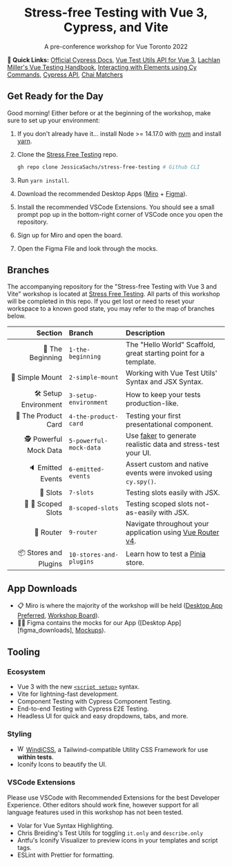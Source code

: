 <h1 align="center">Stress-free Testing with Vue 3, Cypress, and Vite</h1>

<p align="center">A pre-conference workshop for Vue Toronto 2022</p>

**🔗 Quick Links:** [Official Cypress Docs][cypress ct docs], [Vue Test Utils API for Vue 3][vtu docs], [Lachlan Miller's Vue Testing Handbook][lachlans handbook], [Interacting with Elements using Cy Commands][cypress events], [Cypress API][cypress api], [Chai Matchers][cypress chai matchers]

## Get Ready for the Day

Good morning! Either before or at the beginning of the workshop, make sure to set up your environment:

1. If you don't already have it... install Node >= 14.17.0 with [nvm][nvm install] and install [yarn][yarn install].
2. Clone the [Stress Free Testing][javascript repo] repo.
    ```sh
    gh repo clone JessicaSachs/stress-free-testing # Github CLI
    ```

3. Run `yarn install`.
4. Download the recommended Desktop Apps ([Miro][miro app downloads] + [Figma][figma app downloads]).
5. Install the recommended VSCode Extensions. You should see a small prompt pop up in the bottom-right corner of VSCode once you open the repository.
6. Sign up for Miro and open the board.
7. Open the Figma File and look through the mocks.

## Branches

The accompanying repository for the "Stress-free Testing with Vue 3 and Vite" workshop is located at [Stress Free Testing][javascript repo]. All parts of this workshop will be completed in this repo. If you get lost or need to reset your workspace to a known good state, you may refer to the map of branches below.

|              Section | Branch                  | Description                                                                 |
| -------------------: | :---------------------- | :-------------------------------------------------------------------------- |
|      🔰 The Beginning | `1-the-beginning`       | The "Hello World" Scaffold, great starting point for a template.            |
|      🐤  Simple Mount | `2-simple-mount`        | Working with Vue Test Utils' Syntax and JSX Syntax.                         |
| 🛠  Setup Environment | `3-setup-environment`   | How to keep your tests production-like.                                     |
|   💅 The Product Card | `4-the-product-card`    | Testing your first presentational component.                                |
| 🕵 Powerful Mock Data | `5-powerful-mock-data`  | Use [faker][faker docs] to generate realistic data and stress-test your UI. |
|     🔈 Emitted Events | `6-emitted-events`      | Assert custom and native events were invoked using `cy.spy()`.              |
|           🎰    Slots | `7-slots`               | Testing slots easily with JSX.                                              |
|    🎰 🎰  Scoped Slots | `8-scoped-slots`        | Testing scoped slots not-as-easily with JSX.                                |
|            🔗  Router | `9-router`              | Navigate throughout your application using [Vue Router v4][vue router v4].  |
| 📦 Stores and Plugins | `10-stores-and-plugins` | Learn how to test a [Pinia][pinia] store.                                   |

## App Downloads

- 📋 Miro is where the majority of the workshop will be held ([Desktop App Preferred][miro app downloads], [Workshop Board](https://miro.com/app/board/o9J_lhsag48=/?invite_link_id=974389854516)).
- 👩‍🎨 Figma contains the mocks for our App ([Desktop App][figma_downloads], [Mockups](https://www.figma.com/file/fvZhzUaVkQl3YoSquYlpL3/%F0%9F%9B%92-Ecommerce-Shopping-Template-(Community)?node-id=1%3A2559)).

## Tooling

### Ecosystem

- Vue 3 with the new [`<script setup>`][script setup] syntax.
- Vite for lightning-fast development.
- Component Testing with Cypress Component Testing.
- End-to-end Testing with Cypress E2E Testing.
- Headless UI for quick and easy dropdowns, tabs, and more.

### Styling

- <img src="https://next.windicss.org/assets/logo.svg" alt="Windi CSS Logo" height="16" width="16"/> [WindiCSS][windi css], a Tailwind-compatible Utility CSS Framework for use **within tests**.
- Iconify Icons to beautify the UI.

### VSCode Extensions

Please use VSCode with Recommended Extensions for the best Developer Experience. Other editors should work fine, however support for all language features used in this workshop has not been tested.

- Volar for Vue Syntax Highlighting.
- Chris Breiding's Test Utils for toggling `it.only` and `describe.only`
- Antfu's Iconify Visualizer to preview icons in your templates and script tags.
- ESLint with Prettier for formatting.

[cypress ct docs]: https://on.cypress.io/component
[windi css]: https://windicss.org
[miro app downloads]: https://miro.com/apps/
[figma app downloads]: https://www.figma.com/downloads/
[javascript repo]: https://github.com/JessicaSachs/stress-free-testing
[nvm install]: https://github.com/nvm-sh/nvm#installing-and-updating
[yarn install]: https://yarnpkg.com
[cypress chai matchers]: https://docs.cypress.io/guides/references/assertions#Chai
[cypress events]: https://docs.cypress.io/guides/core-concepts/interacting-with-elements#Actionability
[lachlans handbook]: https://lmiller1990.github.io/vue-testing-handbook/
[pinia]: https://pinia.esm.dev/
[vue router v4]: https://next.router.vuejs.org/
[faker docs]: https://fakerjs.dev/
[cypress api]: https://docs.cypress.io/api/table-of-contents
[vtu docs]: https://next.vue-test-utils.vuejs.org/api
[script setup]: https://v3.vuejs.org/api/sfc-script-setup.html#sfc-script-setup